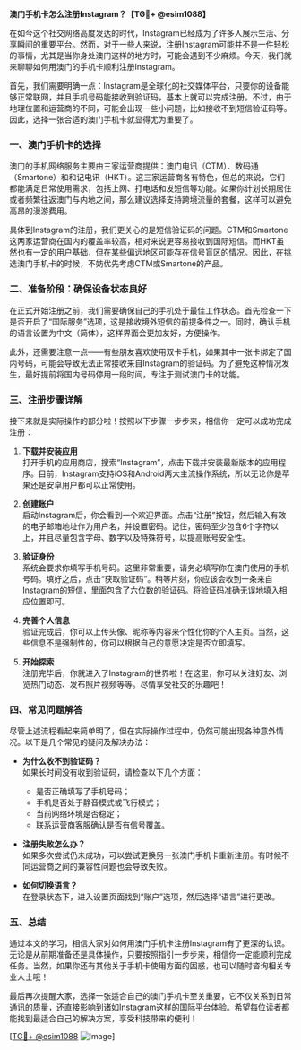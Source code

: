 **澳门手机卡怎么注册Instagram？【TG💪+ @esim1088】**

在如今这个社交网络高度发达的时代，Instagram已经成为了许多人展示生活、分享瞬间的重要平台。然而，对于一些人来说，注册Instagram可能并不是一件轻松的事情，尤其是当你身处澳门这样的地方时，可能会遇到不少麻烦。今天，我们就来聊聊如何用澳门的手机卡顺利注册Instagram。

首先，我们需要明确一点：Instagram是全球化的社交媒体平台，只要你的设备能够正常联网，并且手机号码能接收到验证码，基本上就可以完成注册。不过，由于地理位置和运营商的不同，可能会出现一些小问题，比如接收不到短信验证码等。因此，选择一张合适的澳门手机卡就显得尤为重要了。

### 一、澳门手机卡的选择

澳门的手机网络服务主要由三家运营商提供：澳门电讯（CTM）、数码通（Smartone）和和记电讯（HKT）。这三家运营商各有特色，但总的来说，它们都能满足日常使用需求，包括上网、打电话和发短信等功能。如果你计划长期居住或者频繁往返澳门与内地之间，那么建议选择支持跨境流量的套餐，这样可以避免高昂的漫游费用。

具体到Instagram的注册，我们更关心的是短信验证码的问题。CTM和Smartone这两家运营商在国内的覆盖率较高，相对来说更容易接收到国际短信。而HKT虽然也有一定的用户基础，但在某些偏远地区可能存在信号盲区的情况。因此，在挑选澳门手机卡的时候，不妨优先考虑CTM或Smartone的产品。

### 二、准备阶段：确保设备状态良好

在正式开始注册之前，我们需要确保自己的手机处于最佳工作状态。首先检查一下是否开启了“国际服务”选项，这是接收境外短信的前提条件之一。同时，确认手机的语言设置为中文（简体），这样界面会更加友好，方便操作。

此外，还需要注意一点——有些朋友喜欢使用双卡手机，如果其中一张卡绑定了国内号码，可能会导致无法正常接收来自Instagram的验证码。为了避免这种情况发生，最好提前将国内号码停用一段时间，专注于测试澳门卡的功能。

### 三、注册步骤详解

接下来就是实际操作的部分啦！按照以下步骤一步步来，相信你一定可以成功完成注册：

1. **下载并安装应用**  
   打开手机的应用商店，搜索“Instagram”，点击下载并安装最新版本的应用程序。目前，Instagram支持iOS和Android两大主流操作系统，所以无论你是苹果还是安卓用户都可以正常使用。

2. **创建账户**  
   启动Instagram后，你会看到一个欢迎界面。点击“注册”按钮，然后输入有效的电子邮箱地址作为用户名，并设置密码。记住，密码至少包含6个字符以上，并且尽量包含字母、数字以及特殊符号，以提高账号安全性。

3. **验证身份**  
   系统会要求你填写手机号码。这里非常重要，请务必填写你在澳门使用的手机号码。填好之后，点击“获取验证码”。稍等片刻，你应该会收到一条来自Instagram的短信，里面包含了六位数的验证码。将验证码准确无误地填入相应位置即可。

4. **完善个人信息**  
   验证完成后，你可以上传头像、昵称等内容来个性化你的个人主页。当然，这些信息不是强制性的，你可以根据自己的意愿决定是否立即填写。

5. **开始探索**  
   注册完毕后，你就进入了Instagram的世界啦！在这里，你可以关注好友、浏览热门动态、发布照片视频等等。尽情享受社交的乐趣吧！

### 四、常见问题解答

尽管上述流程看起来简单明了，但在实际操作过程中，仍然可能出现各种意外情况。以下是几个常见的疑问及解决办法：

- **为什么收不到验证码？**  
  如果长时间没有收到验证码，请检查以下几个方面：
  - 是否正确填写了手机号码；
  - 手机是否处于静音模式或飞行模式；
  - 当前网络环境是否稳定；
  - 联系运营商客服确认是否有信号覆盖。

- **注册失败怎么办？**  
  如果多次尝试仍未成功，可以尝试更换另一张澳门手机卡重新注册。有时候不同运营商之间的兼容性问题也会导致失败。

- **如何切换语言？**  
  在登录状态下，进入设置页面找到“账户”选项，然后选择“语言”进行更改。

### 五、总结

通过本文的学习，相信大家对如何用澳门手机卡注册Instagram有了更深的认识。无论是从前期准备还是具体操作，只要按照指引一步步来，相信你一定能顺利完成任务。当然，如果你还有其他关于手机卡使用方面的困惑，也可以随时咨询相关专业人士哦！

最后再次提醒大家，选择一张适合自己的澳门手机卡至关重要，它不仅关系到日常通讯的质量，还直接影响到诸如Instagram这样的国际平台体验。希望每位读者都能找到最适合自己的解决方案，享受科技带来的便利！

[[TG💪+ @esim1088](https://t.me/s/esim1088) ![Image](https://i.postimg.cc/4NQfJmqS/Snipaste-2025-05-13-00-14-12.png)]